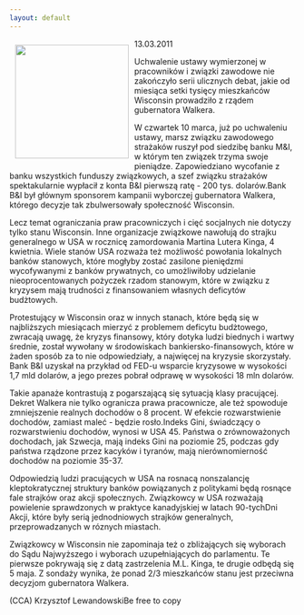 ```yaml
---
layout: default
---
```

<p><img src="{{site.baseurl}}\articles\pictures\465.pull2.jpg" align="left" style="margin: 10px 10px" width="200"><!--63-->
13.03.2011</p><p>Uchwalenie ustawy wymierzonej w pracowników i związki zawodowe nie zakończyło serii ulicznych debat, jakie od miesiąca setki tysięcy mieszkańców Wisconsin prowadziło z rządem gubernatora Walkera.</p><p>W czwartek 10 marca, już po uchwaleniu ustawy, marsz związku zawodowego strażaków ruszył pod siedzibę banku M&amp;I, w którym ten związek trzyma swoje pieniądze. Zapowiedziano wycofanie z banku wszystkich funduszy związkowych, a szef związku strażaków spektakularnie wypłacił z konta B&amp;I pierwszą ratę - 200 tys. dolarów.Bank B&amp;I był głównym sponsorem kampanii wyborczej gubernatora Walkera, którego decyzje tak zbulwersowały społeczność Wisconsin.</p><p>Lecz temat ograniczania praw pracowniczych i cięć socjalnych nie dotyczy tylko stanu Wisconsin. Inne organizacje związkowe nawołują do strajku generalnego w USA w rocznicę zamordowania Martina Lutera Kinga, 4 kwietnia. Wiele stanów USA rozważa też możliwość powołania lokalnych banków stanowych, które mogłyby zostać zasilone pieniędzmi wycofywanymi z banków prywatnych, co umożliwiłoby udzielanie nieoprocentowanych pożyczek rzadom stanowym, które w związku z kryzysem mają trudności z finansowaniem własnych deficytów budżtowych.</p><p>Protestujący w Wisconsin oraz w innych stanach, które będą się w najbliższych miesiącach mierzyć z problemem deficytu budżtowego, zwracają uwagę, że kryzys finansowy, który dotyka ludzi biednych i wartwy średnie, został wywołany w środowiskach bankiersko-finansowych, które w żaden sposób za to nie odpowiedziały, a najwięcej na kryzysie skorzystały. Bank B&amp;I uzyskał na przykład od FED-u wsparcie kryzysowe w wysokości 1,7 mld dolarów, a jego prezes pobrał odprawę w wysokości 18 mln dolarów.</p><p>Takie apanaże kontrastują z pogarszającą się sytuacją klasy pracującej. Dekret Walkera nie tylko ogranicza prawa pracownicze, ale też spowoduje zmniejszenie realnych dochodów o 8 procent. W efekcie rozwarstwienie dochodów, zamiast maleć - będzie rosło.Indeks Gini, świadczący o rozwarstwieniu dochodów, wynosi w USA 45. Państwa o zrównoważonych dochodach, jak Szwecja, mają indeks Gini na poziomie 25, podczas gdy państwa rządzone przez kacyków i tyranów, mają nierównomierność dochodów na poziomie 35-37.</p><p>Odpowiedzią ludzi pracujących w USA na rosnacą nonszalancję kleptokratycznej struktury banków powiązanych z politykami będą rosnące fale strajków oraz akcji społecznych. Związkowcy w USA rozważają powielenie sprawdzonych w praktyce kanadyjskiej w latach 90-tychDni Akcji, które były serią jednodniowych strajków generalnych, przeprowadzanych w róznych miastach.</p><p>Związkowcy w Wisconsin nie zapominaja też o zbliżających się wyborach do Sądu Najwyższego i wyborach uzupełniających do parlamentu. Te pierwsze pokrywają się z datą zastrzelenia M.L. Kinga, te drugie odbędą się 5 maja. Z sondaży wynika, że ponad 2/3 mieszkańców stanu jest przeciwna decyzjom gubernatora Walkera.</p><p>(CCA) Krzysztof LewandowskiBe free to copy</p>